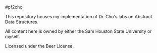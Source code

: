 #pf2cho

This repository houses my implementation of Dr. Cho's labs on Abstract Data Structures.

All content here is owned by either the Sam Houston State University or myself.

Licensed under the Beer License.
